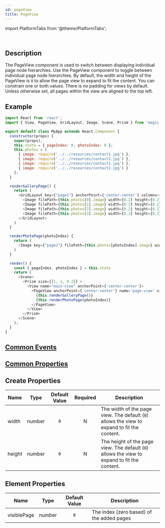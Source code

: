 ```yaml
---
id: pageView
title: PageView
---
```


import PlatformTabs from '@theme/PlatformTabs';

<PlatformTabs  extension='gif' component='pageview'/>​

## Description

The PageView component is used to switch between displaying individual page node hierarchies. Use the PageView component to toggle between individual page node hierarchies. By default, the width and height of the PageView is `0` to allow the page view to expand to fit the content. You can constrain one or both values. There is no padding for views by default. Unless otherwise set, all pages within the view are aligned to the top left.

## Example

```javascript
import React from 'react';
import { View, PageView, GridLayout, Image, Scene, Prism } from 'magic-script-components';

export default class MyApp extends React.Component {
  constructor(props) {
    super(props);
    this.state = { pageIndex: 0, photoIndex: 0 };
    this.photos = [
      { image: require('../../resources/contact1.jpg') },
      { image: require('../../resources/contact2.jpg') },
      { image: require('../../resources/contact1.jpg') },
      { image: require('../../resources/contact2.jpg') }
    ];
  }

  renderGalleryPage() {
    return (
      <GridLayout key={"page1"} anchorPoint={'center-center'} columns={2} defaultItemPadding={[0.02, 0.02, 0.02, 0.02]}>
        <Image filePath={this.photos[0].image} width={0.2} height={0.2} onClick={event => this.setState({ pageIndex: 1, photoIndex: 0 })} />
        <Image filePath={this.photos[1].image} width={0.2} height={0.2} onClick={event => this.setState({ pageIndex: 1, photoIndex: 1 })} />
        <Image filePath={this.photos[2].image} width={0.2} height={0.2} onClick={event => this.setState({ pageIndex: 1, photoIndex: 2 })} />
        <Image filePath={this.photos[3].image} width={0.2} height={0.2} onClick={event => this.setState({ pageIndex: 1, photoIndex: 3 })} />
      </GridLayout>
    )
  }

  renderPhotoPage(photoIndex) {
    return (
      <Image key={"page2"} filePath={this.photos[photoIndex].image} width={0.5} height={0.5} onClick={event => this.setState({ pageIndex: 0 })} />
    )
  }

  render() {
    const { pageIndex, photoIndex } = this.state
    return (
      <Scene>
        <Prism size={[1, 1, 0.2]} >
          <View name="main-view" anchorPoint={'center-center'}>
            <PageView anchorPoint={'center-center'} name='page-view' visiblePage={pageIndex}>
              {this.renderGalleryPage()}
              {this.renderPhotoPage(photoIndex)}
            </PageView>
          </View>
        </Prism>
      </Scene>
    );
  }
}
```

## [Common Events](../events/CommonEvents.md)

## [Common Properties](../types/Properties.md)

## Create Properties

| Name   | Type   | Default Value | Required | Description                                                                                  |
| ------ | ------ | :-----------: | :------: | -------------------------------------------------------------------------------------------- |
| width  | number |      `0`      |    N     | The width of the page view. The default (`0`) allows the view to expand to fit the content.  |
| height | number |      `0`      |    N     | The height of the page view. The default (`0`) allows the view to expand to fit the content. |

## Element Properties

| Name        | Type   | Default Value | Description                               |
| ----------- | ------ | :-----------: | ----------------------------------------- |
| visiblePage | number |      `0`      | The index (zero based) of the added pages |
